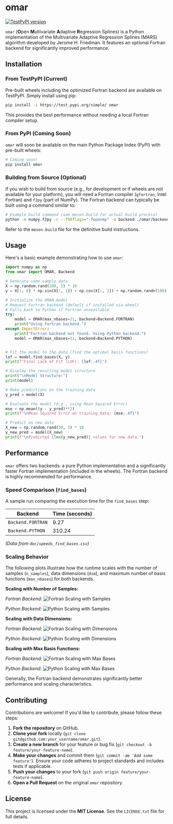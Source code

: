 # omar

[![TestPyPI version](https://badge.fury.io/py/omar)](https://test.pypi.org/project/omar/)
<!-- [![PyPI version](https://badge.fury.io/py/omar)](https://badge.fury.io/py/omar) Add this once on PyPI -->

`omar` (**O**pen **M**ultivariate **A**daptive **R**egression Splines) is a Python implementation of the Multivariate Adaptive Regression Splines (MARS) algorithm developed by Jerome H. Friedman. It features an optional Fortran backend for significantly improved performance.

## Installation

### From TestPyPI (Current)

Pre-built wheels including the optimized Fortran backend are available on TestPyPI. Simply install using pip:

```bash
pip install -i https://test.pypi.org/simple/ omar
```

This provides the best performance without needing a local Fortran compiler setup.

### From PyPI (Coming Soon)

`omar` will soon be available on the main Python Package Index (PyPI) with pre-built wheels:

```bash
# Coming soon!
pip install omar
```

### Building from Source (Optional)

If you wish to build from source (e.g., for development or if wheels are not available for your platform), you will need a Fortran compiler (`gfortran`, Intel Fortran) and `f2py` (part of NumPy). The Fortran backend can typically be built using a command similar to:

```bash
# Example build command (see meson.build for actual build process)
python -m numpy.f2py -c --f90flags="-fopenmp" -m backend ./omar/backend.f90 -lgomp -lblas -llapack
```

Refer to the `meson.build` file for the definitive build instructions.

## Usage

Here's a basic example demonstrating how to use `omar`:

```python
import numpy as np
from omar import OMAR, Backend

# Generate some sample data
X = np.random.rand(100, 3) * 10
y = X[:, 0] * np.sin(X[:, 1]) + np.cos(X[:, 2]) + np.random.randn(100) * 0.1

# Initialize the OMAR model
# Request Fortran backend (default if installed via wheel)
# Falls back to Python if Fortran unavailable
try:
    model = OMAR(max_nbases=21, backend=Backend.FORTRAN)
    print("Using Fortran backend.")
except ImportError:
    print("Fortran backend not found. Using Python backend.")
    model = OMAR(max_nbases=21, backend=Backend.PYTHON)


# Fit the model to the data (find the optimal basis functions)
lof = model.find_bases(X, y)
print(f"Final Lack of Fit (LOF): {lof:.4f}")

# Display the resulting model structure
print("\nModel Structure:")
print(model)

# Make predictions on the training data
y_pred = model(X)

# Evaluate the model (e.g., using Mean Squared Error)
mse = np.mean((y - y_pred)**2)
print(f"\nMean Squared Error on training data: {mse:.4f}")

# Predict on new data
X_new = np.random.rand(50, 3) * 10
y_new_pred = model(X_new)
print(f"\nPredicted {len(y_new_pred)} values for new data.")
```

## Performance

`omar` offers two backends: a pure Python implementation and a significantly faster Fortran implementation (included in the wheels). The Fortran backend is highly recommended for performance.

### Speed Comparison (`find_bases`)

A sample run comparing the execution time for the `find_bases` step:

| Backend         | Time (seconds) |
| --------------- | -------------- |
| `Backend.FORTRAN` | 9.27           |
| `Backend.PYTHON`  | 310.24         |

*(Data from `doc/speeds_find_bases.csv`)*

### Scaling Behavior

The following plots illustrate how the runtime scales with the number of samples (`n_samples`), data dimensions (`dim`), and maximum number of basis functions (`max_nbases`) for both backends.

**Scaling with Number of Samples:**

*Fortran Backend:*
![Fortran Scaling with Samples](doc/Backend.FORTRAN_n_samples.png)

*Python Backend:*
![Python Scaling with Samples](doc/Backend.PYTHON_n_samples.png)

**Scaling with Data Dimensions:**

*Fortran Backend:*
![Fortran Scaling with Dimensions](doc/Backend.FORTRAN_dim.png)

*Python Backend:*
![Python Scaling with Dimensions](doc/Backend.PYTHON_dim.png)

**Scaling with Max Basis Functions:**

*Fortran Backend:*
![Fortran Scaling with Max Bases](doc/Backend.FORTRAN_max_nbases.png)

*Python Backend:*
![Python Scaling with Max Bases](doc/Backend.PYTHON_max_nbases.png)

Generally, the Fortran backend demonstrates significantly better performance and scaling characteristics.

## Contributing

Contributions are welcome! If you'd like to contribute, please follow these steps:

1.  **Fork the repository** on GitHub.
2.  **Clone your fork** locally (`git clone git@github.com:your_username/omar.git`).
3.  **Create a new branch** for your feature or bug fix (`git checkout -b feature/your-feature-name`).
4.  **Make your changes** and commit them (`git commit -am 'Add some feature'`). Ensure your code adheres to project standards and includes tests if applicable.
5.  **Push your changes** to your fork (`git push origin feature/your-feature-name`).
6.  **Open a Pull Request** on the original `omar` repository.

## License

This project is licensed under the **MIT License**. See the `LICENSE.txt` file for full details.